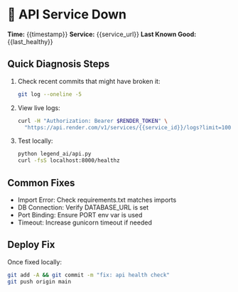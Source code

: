 # 🚨 API Service Down

**Time:** {{timestamp}}
**Service:** {{service_url}}
**Last Known Good:** {{last_healthy}}

## Quick Diagnosis Steps

1. Check recent commits that might have broken it:
   ```bash
   git log --oneline -5
   ```

2. View live logs:
   ```bash
   curl -H "Authorization: Bearer $RENDER_TOKEN" \
     "https://api.render.com/v1/services/{{service_id}}/logs?limit=100"
   ```

3. Test locally:
   ```bash
   python legend_ai/api.py
   curl -fsS localhost:8000/healthz
   ```

## Common Fixes

- Import Error: Check requirements.txt matches imports
- DB Connection: Verify DATABASE_URL is set
- Port Binding: Ensure PORT env var is used
- Timeout: Increase gunicorn timeout if needed

## Deploy Fix
Once fixed locally:
```bash
git add -A && git commit -m "fix: api health check"
git push origin main
```
